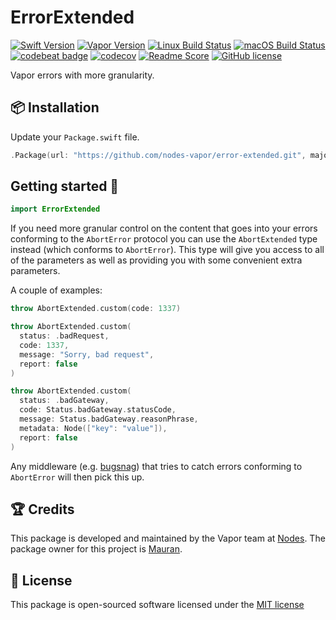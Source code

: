 # ErrorExtended
[![Swift Version](https://img.shields.io/badge/Swift-3.1-brightgreen.svg)](http://swift.org)
[![Vapor Version](https://img.shields.io/badge/Vapor-2-F6CBCA.svg)](http://vapor.codes)
[![Linux Build Status](https://img.shields.io/circleci/project/github/nodes-vapor/error-extended.svg?label=Linux)](https://circleci.com/gh/nodes-vapor/error-extended)
[![macOS Build Status](https://img.shields.io/travis/nodes-vapor/error-extended.svg?label=macOS)](https://travis-ci.org/nodes-vapor/error-extended)
[![codebeat badge](https://codebeat.co/badges/52c2f960-625c-4a63-ae63-52a24d747da1)](https://codebeat.co/projects/github-com-nodes-vapor-error-extended)
[![codecov](https://codecov.io/gh/nodes-vapor/error-extended/branch/master/graph/badge.svg)](https://codecov.io/gh/nodes-vapor/error-extended)
[![Readme Score](http://readme-score-api.herokuapp.com/score.svg?url=https://github.com/nodes-vapor/error-extended)](http://clayallsopp.github.io/readme-score?url=https://github.com/nodes-vapor/error-extended)
[![GitHub license](https://img.shields.io/badge/license-MIT-blue.svg)](https://raw.githubusercontent.com/nodes-vapor/error-extended/master/LICENSE)

Vapor errors with more granularity.


## 📦 Installation

Update your `Package.swift` file.
```swift
.Package(url: "https://github.com/nodes-vapor/error-extended.git", majorVersion: 1)
```


## Getting started 🚀

```swift
import ErrorExtended
```

If you need more granular control on the content that goes into your errors conforming to the `AbortError`  protocol you can use the `AbortExtended` type instead (which conforms to `AbortError`). This type will give you access to all of the parameters as well as providing you with some convenient extra parameters.

A couple of examples:

```swift
throw AbortExtended.custom(code: 1337)
```

```swift
throw AbortExtended.custom(
  status: .badRequest, 
  code: 1337, 
  message: "Sorry, bad request", 
  report: false
)
```

```swift
throw AbortExtended.custom(
  status: .badGateway, 
  code: Status.badGateway.statusCode, 
  message: Status.badGateway.reasonPhrase, 
  metadata: Node(["key": "value"]), 
  report: false
)
```

Any middleware (e.g. [bugsnag](https://github.com/nodes-vapor/bugsnag)) that tries to catch errors conforming to `AbortError` will then pick this up.


## 🏆 Credits

This package is developed and maintained by the Vapor team at [Nodes](https://www.nodes.dk).
The package owner for this project is [Mauran](https://github.com/mauran).

## 📄 License

This package is open-sourced software licensed under the [MIT license](http://opensource.org/licenses/MIT)
